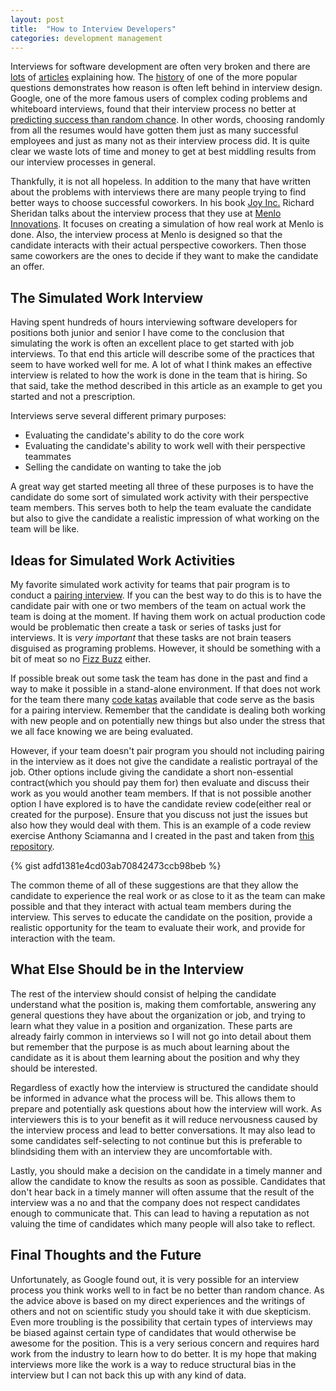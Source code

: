 ```yaml
---
layout: post
title:  "How to Interview Developers"
categories: development management
---
```

Interviews for software development are often very broken and there are [lots](https://medium.com/@evnowandforever/f-you-i-quit-hiring-is-broken-bb8f3a48d324) of [articles](https://www.daedtech.com/the-whiteboard-interview-adulthood-deferred/) explaining how. The [history](https://twitter.com/Hillelogram/status/962424365819277312) of one of the more popular questions demonstrates how reason is often left behind in interview design. Google, one of the more famous users of complex coding problems and whiteboard interviews, found that their interview process no better at [predicting success than random chance](https://www.theregister.co.uk/2013/06/20/google_hiring_procedures/). In other words, choosing randomly from all the resumes would have gotten them just as many successful employees and just as many not as their interview process did. It is quite clear we waste lots of time and money to get at best middling results from our interview processes in general.

Thankfully, it is not all hopeless. In addition to the many that have written about the problems with interviews there are many people trying to find better ways to choose successful coworkers. In his book [Joy Inc.](https://www.amazon.com/gp/product/1591847125/ref=as_li_qf_asin_il_tl?ie=UTF8&tag=nickgoede-20&creative=9325&linkCode=as2&creativeASIN=1591847125&linkId=b939d12c6903616cf1e393484ba9d8a5) Richard Sheridan talks about the interview process that they use at [Menlo Innovations](http://menloinnovations.com/). It focuses on creating a simulation of how real work at Menlo is done. Also, the interview process at Menlo is designed so that the candidate interacts with their actual perspective coworkers. Then those same coworkers are the ones to decide if they want to make the candidate an offer.

## The Simulated Work Interview

Having spent hundreds of hours interviewing software developers for positions both junior and senior I have come to the conclusion that simulating the work is often an excellent place to get started with job interviews. To that end this article will describe some of the practices that seem to have worked well for me. A lot of what I think makes an effective interview is related to how the work is done in the team that is hiring. So that said, take the method described in this article as an example to get you started and not a prescription.

Interviews serve several different primary purposes:

* Evaluating the candidate's ability to do the core work
* Evaluating the candidate's ability to work well with their perspective teammates
* Selling the candidate on wanting to take the job

A great way get started meeting all three of these purposes is to have the candidate do some sort of simulated work activity with their perspective team members. This serves both to help the team evaluate the candidate but also to give the candidate a realistic impression of what working on the team will be like.

## Ideas for Simulated Work Activities

My favorite simulated work activity for teams that pair program is to conduct a [pairing interview](https://www.youtube.com/watch?v=x6MnEZlW7pU). If you can the best way to do this is to have the candidate pair with one or two members of the team on actual work the team is doing at the moment. If having them work on actual production code would be problematic then create a task or series of tasks just for interviews. It is _very important_ that these tasks are not brain teasers disguised as programing problems. However, it should be something with a bit of meat so no [Fizz Buzz](http://wiki.c2.com/?FizzBuzzTest) either.

If possible break out some task the team has done in the past and find a way to make it possible in a stand-alone environment. If that does not work for the team there many [code katas](http://codekata.com/) available that code serve as the basis for a pairing interview. Remember that the candidate is dealing both working with new people and on potentially new things but also under the stress that we all face knowing we are being evaluated.

However, if your team doesn't pair program you should not including pairing in the interview as it does not give the candidate a realistic portrayal of the job. Other options include giving the candidate a short non-essential contract(which you should pay them for) then evaluate and discuss their work as you would another team members. If that is not possible another option I have explored is to have the candidate review code(either real or created for the purpose). Ensure that you discuss not just the issues but also how they would deal with them. This is an example of a code review exercise Anthony Sciamanna and I created in the past and taken from [this repository](https://github.com/ngoede/interview-exercise).

{% gist adfd1381e4cd03ab70842473ccb98beb %}

The common theme of all of these suggestions are that they allow the candidate to experience the real work or as close to it as the team can make possible and that they interact with actual team members during the interview. This serves to educate the candidate on the position, provide a realistic opportunity for the team to evaluate their work, and provide for interaction with the team.

## What Else Should be in the Interview

The rest of the interview should consist of helping the candidate understand what the position is, making them comfortable, answering any general questions they have about the organization or job, and trying to learn what they value in a position and organization. These parts are already fairly common in interviews so I will not go into detail about them but remember that the purpose is as much about learning about the candidate as it is about them learning about the position and why they should be interested.

Regardless of exactly how the interview is structured the candidate should be informed in advance what the process will be. This allows them to prepare and potentially ask questions about how the interview will work. As interviewers this is to your benefit as it will reduce nervousness caused by the interview process and lead to better conversations. It may also lead to some candidates self-selecting to not continue but this is preferable to blindsiding them with an interview they are uncomfortable with.

Lastly, you should make a decision on the candidate in a timely manner and allow the candidate to know the results as soon as possible. Candidates that don't hear back in a timely manner will often assume that the result of the interview was a no and that the company does not respect candidates enough to communicate that. This can lead to having a reputation as not valuing the time of candidates which many people will also take to reflect.

## Final Thoughts and the Future

Unfortunately, as Google found out, it is very possible for an interview process you think works well to in fact be no better than random chance. As the advice above is based on my direct experiences and the writings of others and not on scientific study you should take it with due skepticism. Even more troubling is the possibility that certain types of interviews may be biased against certain type of candidates that would otherwise be awesome for the position. This is a very serious concern and requires hard work from the industry to learn how to do better. It is my hope that making interviews more like the work is a way to reduce structural bias in the interview but I can not back this up with any kind of data.